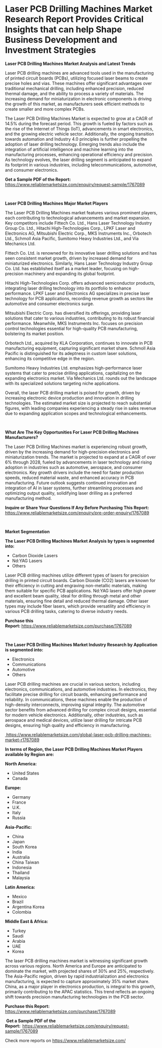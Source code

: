 <p><h1>Laser PCB Drilling Machines Market Research Report Provides Critical Insights that can help Shape Business Development and Investment Strategies</h1></p><p><strong>Laser PCB Drilling Machines Market Analysis and Latest Trends</strong></p>
<p><p>Laser PCB drilling machines are advanced tools used in the manufacturing of printed circuit boards (PCBs), utilizing focused laser beams to create precise holes and vias. These machines offer significant advantages over traditional mechanical drilling, including enhanced precision, reduced thermal damage, and the ability to process a variety of materials. The increasing demand for miniaturization in electronic components is driving the growth of this market, as manufacturers seek efficient methods to create smaller and more complex PCBs.</p><p>The Laser PCB Drilling Machines Market is expected to grow at a CAGR of 14.5% during the forecast period. This growth is fueled by factors such as the rise of the Internet of Things (IoT), advancements in smart electronics, and the growing electric vehicle sector. Additionally, the ongoing transition towards automation and Industry 4.0 principles is further propelling the adoption of laser drilling technology. Emerging trends also include the integration of artificial intelligence and machine learning into the manufacturing processes, enhancing operational efficiency and precision. As technology evolves, the laser drilling segment is anticipated to expand its footprint in various industries, including telecommunications, automotive, and consumer electronics.</p></p>
<p><strong>Get a Sample PDF of the Report:&nbsp;</strong> <a href="https://www.reliablemarketsize.com/enquiry/request-sample/1767089?utm_campaign=2299&utm_medium=2&utm_source=Github&utm_content=ia&utm_term=27022025&utm_id=laser-pcb-drilling-machines">https://www.reliablemarketsize.com/enquiry/request-sample/1767089</a></p>
<p>&nbsp;</p>
<p><strong>Laser PCB Drilling Machines Major Market Players</strong></p>
<p><p>The Laser PCB Drilling Machines market features various prominent players, each contributing to technological advancements and market expansion. Key competitors include Fittech Co. Ltd., Hans Laser Technology Industry Group Co. Ltd., Hitachi High-Technologies Corp., LPKF Laser and Electronics AG, Mitsubishi Electric Corp., MKS Instruments Inc., Orbotech Ltd., Schmoll Asia Pacific, Sumitomo Heavy Industries Ltd., and Via Mechanics Ltd.</p><p>Fittech Co. Ltd. is renowned for its innovative laser drilling solutions and has seen consistent market growth, driven by increased demand for miniaturized electronics. Similarly, Hans Laser Technology Industry Group Co. Ltd. has established itself as a market leader, focusing on high-precision machinery and expanding its global footprint.</p><p>Hitachi High-Technologies Corp. offers advanced semiconductor products, integrating laser drilling technology into its portfolio to enhance performance. LPKF Laser and Electronics AG specializes in precise laser technology for PCB applications, recording revenue growth as sectors like automotive and consumer electronics surge.</p><p>Mitsubishi Electric Corp. has diversified its offerings, providing laser solutions that cater to various industries, contributing to its robust financial performance. Meanwhile, MKS Instruments Inc. focuses on precision control technologies essential for high-quality PCB manufacturing, bolstering its market position.</p><p>Orbotech Ltd., acquired by KLA Corporation, continues to innovate in PCB manufacturing equipment, capturing significant market share. Schmoll Asia Pacific is distinguished for its adeptness in custom laser solutions, enhancing its competitive edge in the region.</p><p>Sumitomo Heavy Industries Ltd. emphasizes high-performance laser systems that cater to precise drilling applications, capitalizing on the expanding electronics market. Via Mechanics Ltd. rounds out the landscape with its specialized solutions targeting niche applications.</p><p>Overall, the laser PCB drilling market is poised for growth, driven by increasing electronic device production and innovation in drilling technologies. The estimated market size is projected to reach substantial figures, with leading companies experiencing a steady rise in sales revenue due to expanding application scopes and technological enhancements.</p></p>
<p>&nbsp;</p>
<p><strong>What Are The Key Opportunities For Laser PCB Drilling Machines Manufacturers?</strong></p>
<p><p>The Laser PCB Drilling Machines market is experiencing robust growth, driven by the increasing demand for high-precision electronics and miniaturization trends. The market is projected to expand at a CAGR of over 6% through 2028, fueled by advancements in laser technology and rising adoption in industries such as automotive, aerospace, and consumer electronics. Key growth drivers include the need for faster production speeds, reduced material waste, and enhanced accuracy in PCB manufacturing. Future outlook suggests continued innovation and integration of AI in laser systems, further streamlining processes and optimizing output quality, solidifying laser drilling as a preferred manufacturing method.</p></p>
<p><strong>Inquire or Share Your Questions If Any Before Purchasing This Report:</strong> <a href="https://www.reliablemarketsize.com/enquiry/pre-order-enquiry/1767089?utm_campaign=2299&utm_medium=2&utm_source=Github&utm_content=ia&utm_term=27022025&utm_id=laser-pcb-drilling-machines">https://www.reliablemarketsize.com/enquiry/pre-order-enquiry/1767089</a></p>
<p>&nbsp;</p>
<p><strong>Market Segmentation</strong></p>
<p><strong>The Laser PCB Drilling Machines Market Analysis by types is segmented into:</strong></p>
<p><ul><li>Carbon Dioxide Lasers</li><li>Nd:YAG Lasers</li><li>Others</li></ul></p>
<p><p>Laser PCB drilling machines utilize different types of lasers for precision drilling in printed circuit boards. Carbon Dioxide (CO2) lasers are known for their efficiency in cutting and engraving non-metallic materials, making them suitable for specific PCB applications. Nd:YAG lasers offer high power and excellent beam quality, ideal for drilling through metal and other materials, ensuring fine detail and reduced thermal damage. Other laser types may include fiber lasers, which provide versatility and efficiency in various PCB drilling tasks, catering to diverse industry needs.</p></p>
<p><strong>Purchase this Report:&nbsp;</strong><a href="https://www.reliablemarketsize.com/purchase/1767089?utm_campaign=2299&utm_medium=2&utm_source=Github&utm_content=ia&utm_term=27022025&utm_id=laser-pcb-drilling-machines">https://www.reliablemarketsize.com/purchase/1767089</a></p>
<p>&nbsp;</p>
<p><strong>The Laser PCB Drilling Machines Market Industry Research by Application is segmented into:</strong></p>
<p><ul><li>Electronics</li><li>Communications</li><li>Automotive</li><li>Others</li></ul></p>
<p><p>Laser PCB drilling machines are crucial in various sectors, including electronics, communications, and automotive industries. In electronics, they facilitate precise drilling for circuit boards, enhancing performance and reliability. In communications, these machines enable the production of high-density interconnects, improving signal integrity. The automotive sector benefits from advanced drilling for complex circuit designs, essential for modern vehicle electronics. Additionally, other industries, such as aerospace and medical devices, utilize laser drilling for intricate PCB designs, ensuring high quality and efficiency in manufacturing.</p></p>
<p><a href="https://www.reliablemarketsize.com/global-laser-pcb-drilling-machines-market-r1767089?utm_campaign=2299&utm_medium=2&utm_source=Github&utm_content=ia&utm_term=27022025&utm_id=laser-pcb-drilling-machines">&nbsp;https://www.reliablemarketsize.com/global-laser-pcb-drilling-machines-market-r1767089</a></p>
<p><strong>In terms of Region, the Laser PCB Drilling Machines Market Players available by Region are:</strong></p>
<p>
    <p> <strong> North America: </strong>
        <ul>
            <li>United States</li>
            <li>Canada</li>
        </ul>
        </p> 
    <p> <strong> Europe: </strong>
        <ul>
            <li>Germany</li>
            <li>France</li>
            <li>U.K.</li>
            <li>Italy</li>
            <li>Russia</li>
        </ul>
        </p> 
    <p> <strong> Asia-Pacific: </strong>
        <ul>
            <li>China</li>
            <li>Japan</li>
            <li>South Korea</li>
            <li>India</li>
            <li>Australia</li>
            <li>China Taiwan</li>
            <li>Indonesia</li>
            <li>Thailand</li>
            <li>Malaysia</li>
        </ul>
        </p> 
    <p> <strong> Latin America: </strong>
        <ul>
            <li>Mexico</li>
            <li>Brazil</li>
            <li>Argentina Korea</li>
            <li>Colombia</li>
        </ul>
        </p> 
    <p> <strong> Middle East & Africa: </strong>
        <ul>
            <li>Turkey</li>
            <li>Saudi</li>
            <li>Arabia</li>
            <li>UAE</li>
            <li>Korea</li>
        </ul>
    </p>
    </p>
<p><p>The laser PCB drilling machines market is witnessing significant growth across various regions. North America and Europe are anticipated to dominate the market, with projected shares of 30% and 25%, respectively. The Asia-Pacific region, driven by rapid industrialization and electronics manufacturing, is expected to capture approximately 35% market share. China, as a major player in electronics production, is integral to this growth, primarily contributing to the APAC statistics. This trend reflects an ongoing shift towards precision manufacturing technologies in the PCB sector.</p></p>
<p><strong>Purchase this Report: </strong><a href="https://www.reliablemarketsize.com/purchase/1767089?utm_campaign=2299&utm_medium=2&utm_source=Github&utm_content=ia&utm_term=27022025&utm_id=laser-pcb-drilling-machines">https://www.reliablemarketsize.com/purchase/1767089</a></p>
<p>&nbsp;<strong>Get a Sample PDF of the Report:&nbsp;&nbsp;</strong><a href="https://www.reliablemarketsize.com/enquiry/request-sample/1767089?utm_campaign=2299&utm_medium=2&utm_source=Github&utm_content=ia&utm_term=27022025&utm_id=laser-pcb-drilling-machines">https://www.reliablemarketsize.com/enquiry/request-sample/1767089</a></p>
<p><strong></strong></p>
<p>Check more reports on <a href="https://www.reliablemarketsize.com/?utm_campaign=2299&utm_medium=2&utm_source=Github&utm_content=ia&utm_term=27022025&utm_id=laser-pcb-drilling-machines">https://www.reliablemarketsize.com/</a></p>